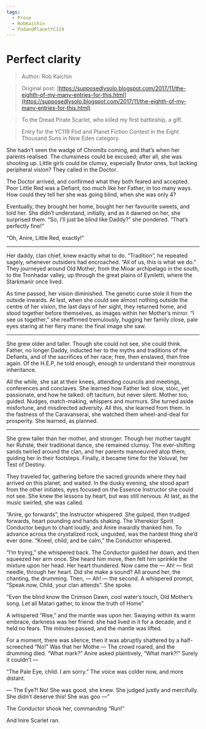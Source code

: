 ```yaml
---
tags:
  - Prose
  - RobKaichin
  - PodandPlanetYC119
---
```


# Perfect clarity

> Author: Rob Kaichin

> Original post: [https://supposedlysolo.blogspot.com/2017/11/the-eighth-of-my-many-entries-for-this.html](https://supposedlysolo.blogspot.com/2017/11/the-eighth-of-my-many-entries-for-this.html)

> To the Dread Pirate Scarlet, who killed my first battleship, a gift.

> Entry for the YC119 Pod and Planet Fiction Contest in the Eight Thousand Suns in New Eden category.


She hadn’t seen the wadge of ChromIts coming, and that’s when her parents realised. The clumsiness could be excused; after all, she was shooting up. Little girls could be clumsy, especially Brutor ones, but lacking peripheral vision? They called in the Doctor.

 The Doctor arrived, and confirmed what they both feared and accepted. Poor Little Red was a Defiant, too much like her Father, in too many ways. How could they tell her she was going blind, when she was only 4? 

 Eventually, they brought her home, bought her her favourite sweets, and told her. She didn’t understand, initially, and as it dawned on her, she surprised them. “So, I’ll just be blind like Daddy?” she pondered. “That’s perfectly fine!” 

 “Oh, Anire, Little Red, exactly!” 

_______________________________

 Her daddy, clan chief, knew exactly what to do. “Tradition”, he repeated sagely, whenever outsiders had encroached. “All of us, this is what we do.” They journeyed around Old Mother, from the Mioar archipelago in the south, to the Tronhadar valley, up through the great plains of Eyniletti, where the Starkmanir once lived.

 As time passed, her vision diminished. The genetic curse stole it from the outside inwards. At last, when she could see almost nothing outside the centre of her vision, the last days of her sight, they returned home, and stood together before themselves, as images within her Mother’s mirror. “I see us together,”  she reaffirmed tremulously, hugging her family close, pale eyes staring at her fiery mane: the final image she saw.

_______________________________

 She grew older and taller. Though she could not see, she could think. Father, no longer Daddy, inducted her to the myths and traditions of the Defiants, and of the sacrifices of her race; free, then enslaved, then free again. Of the H.E.P, he told enough, enough to understand their monstrous inheritance. 


 All the while, she sat at their knees, attending councils and meetings, conferences and conclaves. She learned how Father led: slow, stoic, yet passionate, and how he talked: oft taciturn, but never silent. Mother too, guided. Nudges, match-making, whispers and murmurs. She turned aside misfortune, and misdirected adversity. All this, she learned from them. In the fastness of the Caravanserai, she watched them wheel-and-deal for prosperity. She learned, as planned. 

_______________________________

 She grew taller than her mother, and stronger. Though her mother taught her Ruhste, their traditional dance, she remained clumsy. The ever-shifting sands twirled around the clan, and her parents manoeuvred atop them, guiding her in their footsteps. Finally, it became time for the Voluval, her Test of Destiny. 

 They traveled far, gathering before the sacred grounds where they had arrived on this planet, and waited. In the dusky evening, she stood apart from the other initiates, eyes focused on the Essence Instructor she could not see. She knew the lessons by heart, but was still nervous. At last, as the music swirled, she was called.

 “Anire, go forwards”, the Instructor whispered. She gulped, then trudged forwards, heart pounding and hands shaking. The Vherekior Spirit Conductor begun to chant loudly, and Anire inwardly thanked him. To advance across the crystalized rock, unguided, was the hardest thing she’d ever done.  “Kneel, child, and be calm,” the Conductor whispered.

“I’m trying,” she whispered back. The Conductor guided her down, and then squeezed her arm once. She heard him move, then felt him sprinkle the mixture upon her head. Her heart thundered. Now came the — Ah! — first needle, through her heart. Did she make a sound? All around her, the chanting, the drumming. Then, — Ah! — the second. A whispered prompt, “Speak now, Child, your clan attends”. She spoke. 

 “Even the blind know the Crimson Dawn, cool water’s touch, Old Mother’s song. 
Let all Matari gather, to know the truth of Home”

A whispered “Rise,” and the mantle was upon her. Swaying within its warm embrace, darkness was her friend: she had lived in it for a decade, and it held no fears.  The minutes passed, and the mantle was lifted. 

For a moment, there was silence, then it was abruptly shattered by a half-screeched “No!” Was that her Mothe — The crowd roared, and the drumming died. “What mark?” Anire asked plaintively, “What mark?!” Surely it couldn’t — 

 “The Pale Eye, child. I am sorry.” The voice was colder now, and more distant. 
 
 — The Eye?! No! She was good, she knew. She judged justly and mercifully. She didn’t deserve this! She was goo —”

The Conductor shook her, commanding “Run!”

And Inire Scarlet ran. 
